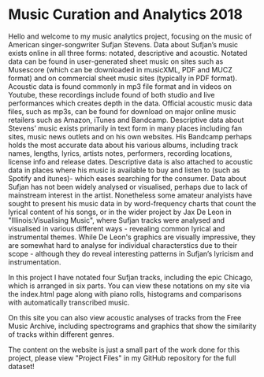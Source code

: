 # Music Curation and Analytics 2018

Hello and welcome to my music analytics project, 
focusing on the music of American singer-songwriter Sufjan Stevens. Data about Sufjan’s music exists online in all three forms: notated, 
descriptive and acoustic. Notated data can be found in user-generated sheet music on sites such as Musescore 
(which can be downloaded in musicXML, PDF and MUCZ format) and on commercial sheet music sites (typically in PDF format).
 Acoustic data is found commonly in mp3 file format and in videos on Youtube, these recordings include found of both studio 
 and live performances which creates depth in the data. Official acoustic music data files, such as mp3s, can be found for 
 download on major online music retailers such as Amazon, iTunes and Bandcamp. Descriptive data about Stevens’ music exists
 primarily in text form in many places including fan sites, music news outlets and on his own websites. His Bandcamp perhaps
 holds the most accurate data about his various albums, including track names, lengths, lyrics, artists notes, performers,
 recording locations, license info and release dates.
 Descriptive data is also attached to acoustic data in places where his music is available to buy and listen to 
 (such as Spotify and itunes)- which eases searching for the consumer. Data about Sufjan has not been widely analysed or visualised,
 perhaps due to lack of mainstream interest in the artist. Nonetheless some amateur analyists have sought to
 present his music data in by word-frequency charts that count the lyrical content of his songs, or in the wider project by
 Jax De Leon in "Illinois:Visualising Music", where Sufjan tracks were analysed and visualised in various different ways -
 revealing common lyrical and instrumental themes. While De Leon's graphics are visually impressive, they are somewhat hard to
 analyse for individual characterstics due to their scope - although they do reveal interesting patterns in Sufjan’s lyricism and 
 instrumentation.

In this project I have notated four Sufjan tracks, including the epic Chicago, which is arranged in six parts. You can view these notations on my site via the index.html page along with piano rolls, histograms and comparisons with automatically transcribed music.

On this site you can also view acoustic analyses of tracks from the Free Music Archive, including spectrograms and graphics that show the similarity of tracks within different genres.

The content on the website is just a small part of the work done for this project, please view "Project Files" in my GitHub repository for the full dataset! 